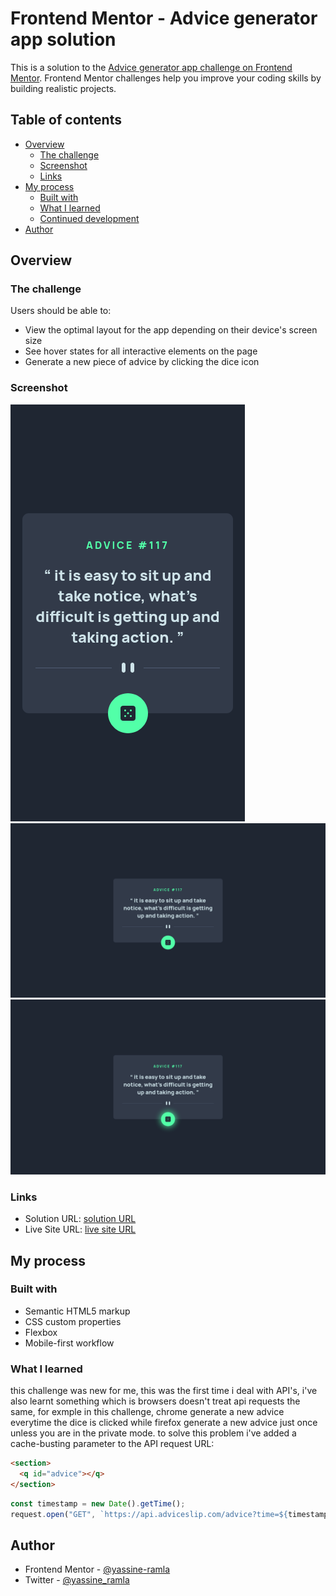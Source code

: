 # Frontend Mentor - Advice generator app solution

This is a solution to the [Advice generator app challenge on Frontend Mentor](https://www.frontendmentor.io/challenges/advice-generator-app-QdUG-13db). Frontend Mentor challenges help you improve your coding skills by building realistic projects.

## Table of contents

- [Overview](#overview)
  - [The challenge](#the-challenge)
  - [Screenshot](#screenshot)
  - [Links](#links)
- [My process](#my-process)
  - [Built with](#built-with)
  - [What I learned](#what-i-learned)
  - [Continued development](#continued-development)
- [Author](#author)

## Overview

### The challenge

Users should be able to:

- View the optimal layout for the app depending on their device's screen size
- See hover states for all interactive elements on the page
- Generate a new piece of advice by clicking the dice icon

### Screenshot

![](screenshot-mobile.png)
![](screenshot-dektop.png)
![](active-state.png)

### Links

- Solution URL: [solution URL](https://www.frontendmentor.io/solutions/advice-generator-app-using-html-css-and-js-with-the-adviceslip-api-FP0FKv4Adz)
- Live Site URL: [live site URL](https://yassine-ramla.github.io/Frontend-Mentor_Advice-generator-app/)

## My process

### Built with

- Semantic HTML5 markup
- CSS custom properties
- Flexbox
- Mobile-first workflow

### What I learned

this challenge was new for me, this was the first time i deal with API's, i've also learnt something which is browsers doesn't treat api requests the same, for exmple in this challenge, chrome generate a new advice everytime the dice is clicked while firefox generate a new advice just once unless you are in the private mode.
to solve this problem i've added a cache-busting parameter to the API request URL:

```html
<section>
  <q id="advice"></q>
</section>
```

```js
const timestamp = new Date().getTime();
request.open("GET", `https://api.adviceslip.com/advice?time=${timestamp}`);
```

## Author

- Frontend Mentor - [@yassine-ramla](https://www.frontendmentor.io/profile/yassine-ramla)
- Twitter - [@yassine_ramla](https://www.twitter.com/yassine_ramla)